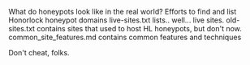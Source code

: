 What do honeypots look like in the real world?
Efforts to find and list Honorlock honeypot domains
live-sites.txt lists.. well... live sites.
old-sites.txt contains sites that used to host HL honeypots, but don't now.
common_site_features.md contains common features and techniques

Don't cheat, folks.
